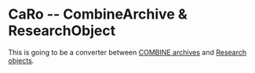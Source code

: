 # CaRo -- CombineArchive & ResearchObject

This is going to be a converter between [COMBINE archives](http://co.mbine.org/documents/archive) and [Research objects](http://www.researchobject.org/).

